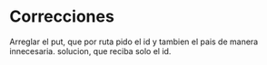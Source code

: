# Correcciones

Arreglar el put, que por ruta pido el id y tambien el pais de manera innecesaria.
solucion, que reciba solo el id.
